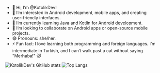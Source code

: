 - 👋 Hi, I’m @KotolikDev!
- 👀 I’m interested in Android development, mobile apps, and creating user-friendly interfaces.
- 🌱 I’m currently learning Java and Kotlin for Android development.
- 💞️ I’m looking to collaborate on Android apps or open-source mobile projects.
- 😄 Pronouns: she/her. 
- ⚡ Fun fact: I love learning both programming and foreign languages. I’m intermediate in Turkish, and I can’t walk past a cat without saying "Merhaba!" 🐱

<!---
KotolikDev/KotolikDev is a ✨ special ✨ repository because its `README.md` (this file) appears on your GitHub profile.
You can click the Preview link to take a look at your changes.
--->

![KotolikDev's GitHub stats](https://github-readme-stats.vercel.app/api?username=KotolikDev&show_icons=true&theme=highcontrast)
![Top Langs](https://github-readme-stats.vercel.app/api/top-langs/?username=KotolikDev&langs_count=8&theme=highcontrast)

